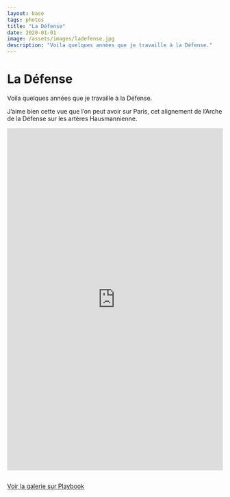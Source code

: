 ```yaml
---
layout: base
tags: photos
title: "La Défense"
date: 2020-01-01
image: /assets/images/ladefense.jpg
description: "Voila quelques années que je travaille à la Défense."
---
```


# La Défense 

Voila quelques années que je travaille à la Défense.

J’aime bien cette vue que l’on peut avoir sur Paris, cet alignement de l’Arche de la Défense sur les artères Hausmannienne.



<div style="height: 800px; margin-bottom:2em">
<iframe src="https://www.playbook.com/e/oxymore/qaELTbcQ2Q1vGg3qDKDn9rRW?theme=gallery" title="La défense - Playbook.com" sandbox="allow-same-origin allow-scripts" frameborder="0" width="100%" height="100%" ></iframe> </div>




[Voir la galerie sur Playbook](https://www.playbook.com/s/oxymore/hcVzxj6nuG9Nfm2nDkQR7uTg)

